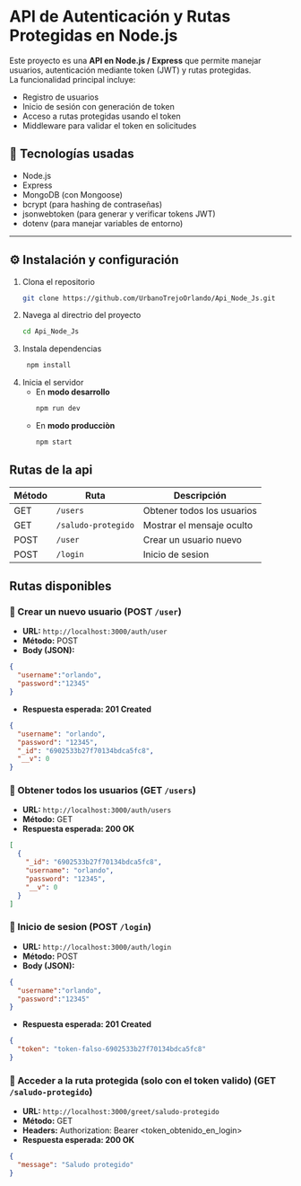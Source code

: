# API de Autenticación y Rutas Protegidas en Node.js

Este proyecto es una **API en Node.js / Express** que permite manejar usuarios, autenticación mediante token (JWT) y rutas protegidas.  
La funcionalidad principal incluye:

- Registro de usuarios  
- Inicio de sesión con generación de token  
- Acceso a rutas protegidas usando el token  
- Middleware para validar el token en solicitudes

## 🧩 Tecnologías usadas

- Node.js  
- Express  
- MongoDB (con Mongoose)  
- bcrypt (para hashing de contraseñas)  
- jsonwebtoken (para generar y verificar tokens JWT)  
- dotenv (para manejar variables de entorno)

---

## ⚙️ Instalación y configuración

1. Clona el repositorio  
   ```bash
   git clone https://github.com/UrbanoTrejoOrlando/Api_Node_Js.git
2. Navega al directrio del proyecto
   ```bash
   cd Api_Node_Js
3. Instala dependencias
   ```bash
    npm install
4. Inicia el servidor
   - En **modo desarrollo**
      ```bash
      npm run dev
   - En **modo producciòn**
      ```bash
      npm start
     ```
## Rutas de la api

| Método | Ruta               | Descripción                    |
|--------|--------------------|--------------------------------|
| GET    | `/users`           | Obtener todos los usuarios     |
| GET    | `/saludo-protegido`| Mostrar el mensaje oculto      |
| POST    | `/user`           | Crear un usuario nuevo         |
| POST   | `/login`           | Inicio de sesion               |

## Rutas disponibles
### 🔸 Crear un nuevo usuario (POST `/user`)

- **URL:** `http://localhost:3000/auth/user`
- **Método:** POST
- **Body (JSON):**

```json
{
  "username":"orlando",
  "password":"12345"
}
```
- **Respuesta esperada: 201 Created**
```json
{
  "username": "orlando",
  "password": "12345",
  "_id": "6902533b27f70134bdca5fc8",
  "__v": 0
}
```

### 🔸 Obtener todos los usuarios (GET `/users`)
- **URL:** `http://localhost:3000/auth/users`
- **Método:** GET
- **Respuesta esperada: 200 OK**
```json
[
  {
    "_id": "6902533b27f70134bdca5fc8",
    "username": "orlando",
    "password": "12345",
    "__v": 0
  }
]
```
### 🔸 Inicio de sesion (POST `/login`)

- **URL:** `http://localhost:3000/auth/login`
- **Método:** POST
- **Body (JSON):**

```json
{
  "username":"orlando",
  "password":"12345"
}
```
- **Respuesta esperada: 201 Created**
```json
{
  "token": "token-falso-6902533b27f70134bdca5fc8"
}
```

### 🔸 Acceder a la ruta protegida (solo con el token valido) (GET `/saludo-protegido`)
- **URL:** `http://localhost:3000/greet/saludo-protegido`
- **Método:** GET
- **Headers:** Authorization: Bearer <token_obtenido_en_login>
- **Respuesta esperada: 200 OK**
```json
{
  "message": "Saludo protegido"
}
```
